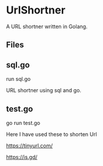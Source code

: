 # UrlShortner
A URL shortner written in Golang.

**Files**
--
sql.go
--
run sql.go

URL shortner using sql and go.



test.go
--

go run test.go 

Here I have used these to shorten Url

https://tinyurl.com/

https://is.gd/







